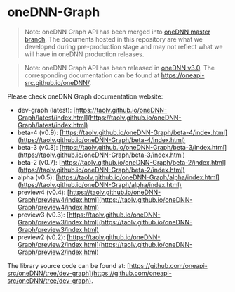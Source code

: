 # oneDNN-Graph

> Note: oneDNN Graph API has been merged into [oneDNN master
> branch](https://github.com/oneapi-src/oneDNN/blob/master/include/oneapi/dnnl/dnnl_graph.hpp).
> The documents hosted in this repository are what we developed during
> pre-production stage and may not reflect what we will have in oneDNN
> production releases.

> Note: oneDNN Graph API has been released in [oneDNN
> v3.0](https://github.com/oneapi-src/oneDNN/releases/tag/v3.0). The
> corresponding documentation can be found at
> <https://oneapi-src.github.io/oneDNN/>.

Please check oneDNN Graph documentation website:

- dev-graph (latest): [https://taolv.github.io/oneDNN-Graph/latest/index.html](https://taolv.github.io/oneDNN-Graph/latest/index.html)
- beta-4 (v0.9): [https://taolv.github.io/oneDNN-Graph/beta-4/index.html](https://taolv.github.io/oneDNN-Graph/beta-4/index.html)
- beta-3 (v0.8): [https://taolv.github.io/oneDNN-Graph/beta-3/index.html](https://taolv.github.io/oneDNN-Graph/beta-3/index.html)
- beta-2 (v0.7): [https://taolv.github.io/oneDNN-Graph/beta-2/index.html](https://taolv.github.io/oneDNN-Graph/beta-2/index.html)
- alpha (v0.5): [https://taolv.github.io/oneDNN-Graph/alpha/index.html](https://taolv.github.io/oneDNN-Graph/alpha/index.html)
- preview4 (v0.4): [https://taolv.github.io/oneDNN-Graph/preview4/index.html](https://taolv.github.io/oneDNN-Graph/preview4/index.html)
- preview3 (v0.3): [https://taolv.github.io/oneDNN-Graph/preview3/index.html](https://taolv.github.io/oneDNN-Graph/preview3/index.html)
- preview2 (v0.2): [https://taolv.github.io/oneDNN-Graph/preview2/index.html](https://taolv.github.io/oneDNN-Graph/preview2/index.html)

The library source code can be found at: [https://github.com/oneapi-src/oneDNN/tree/dev-graph](https://github.com/oneapi-src/oneDNN/tree/dev-graph).

